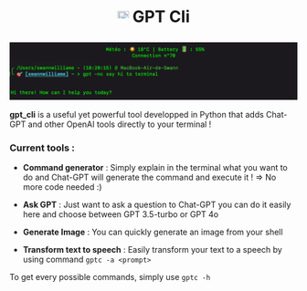 # <p align="center"> <img src="https://cdn-icons-png.flaticon.com/512/11865/11865326.png" width=20 height=20 /> GPT Cli</p>

![Demo image](image.png)

**gpt_cli** is a useful yet powerful tool developped in Python that adds Chat-GPT and other OpenAI tools directly to your terminal !

 
### Current tools :
* **Command generator** : Simply explain in the terminal what you want to do and Chat-GPT will generate the command and execute it ! => No more code needed :)

* **Ask GPT** : Just want to ask a question to Chat-GPT you can do it easily here and choose between GPT 3.5-turbo or GPT 4o

* **Generate Image** : You can quickly generate an image from your shell 

* **Transform text to speech** : Easily transform your text to a speech by using command ```gptc -a <prompt>```

To get every possible commands, simply use ```gptc -h```
